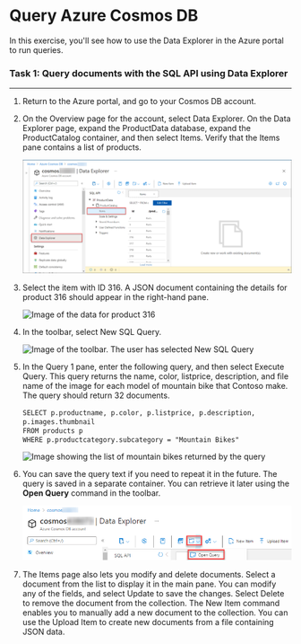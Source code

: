 # Query Azure Cosmos DB

In this exercise, you'll see how to use the Data Explorer in the Azure portal to run queries.


### Task 1: Query documents with the SQL API using Data Explorer
--------------------------------

1.  Return to the Azure portal, and go to your Cosmos DB account.

2.  On the Overview page for the account, select Data Explorer. On the Data Explorer page, expand the ProductData database, expand the ProductCatalog container, and then select Items. Verify that the Items pane contains a list of products.

    ![](media/lab4/task2/1.png)

3.  Select the item with ID 316. A JSON document containing the details for product 316 should appear in the right-hand pane.

    ![Image of the data for product 316](https://docs.microsoft.com/en-us/learn/wwl-data-ai/explore-non-relational-data-stores-azure/media/6-document-316.png)

4.  In the toolbar, select New SQL Query.

    ![Image of the toolbar. The user has selected New SQL Query](https://docs.microsoft.com/en-us/learn/wwl-data-ai/explore-non-relational-data-stores-azure/media/6-new-query.png)

5.  In the Query 1 pane, enter the following query, and then select Execute Query. This query returns the name, color, listprice, description, and file name of the image for each model of mountain bike that Contoso make. The query should return 32 documents.

    ```
    SELECT p.productname, p.color, p.listprice, p.description, p.images.thumbnail
    FROM products p
    WHERE p.productcategory.subcategory = "Mountain Bikes"

    ```

    ![Image showing the list of mountain bikes returned by the query](https://docs.microsoft.com/en-us/learn/wwl-data-ai/explore-non-relational-data-stores-azure/media/6-mountain-bike-query.png)
    
6. You can save the query text if you need to repeat it in the future. The query is saved in a separate container. You can retrieve it later using the **Open Query** command in the toolbar.

    ![](media/lab4/openquery.png)
    
7. The Items page also lets you modify and delete documents. Select a document from the list to display it in the main pane. You can modify any of the fields, and select Update to save the changes. Select Delete to remove the document from the collection. The New Item command enables you to manually add a new document to the collection. You can use the Upload Item to create new documents from a file containing JSON data.

   
